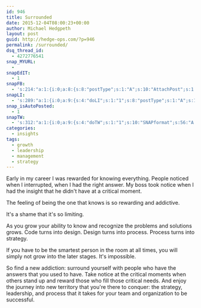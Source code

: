 ```yaml
---
id: 946
title: Surrounded
date: 2015-12-04T08:00:23+00:00
author: Michael Hedgpeth
layout: post
guid: http://hedge-ops.com/?p=946
permalink: /surrounded/
dsq_thread_id:
  - 4272776541
snap_MYURL:
  - 
snapEdIT:
  - 1
snapFB:
  - 's:214:"a:1:{i:0;a:8:{s:8:"postType";s:1:"A";s:10:"AttachPost";s:1:"2";s:10:"SNAPformat";s:16:"%TITLE% - %SURL%";s:9:"isAutoImg";s:1:"A";s:8:"imgToUse";s:0:"";s:9:"isAutoURL";s:1:"A";s:8:"urlToUse";s:0:"";s:4:"doFB";i:0;}}";'
snapLI:
  - 's:289:"a:1:{i:0;a:9:{s:4:"doLI";s:1:"1";s:8:"postType";s:1:"A";s:10:"SNAPformat";s:41:"New post has been published on %SITENAME%";s:11:"SNAPformatT";s:18:"New Post - %TITLE%";s:9:"isAutoImg";s:1:"A";s:8:"imgToUse";s:0:"";s:9:"isAutoURL";s:1:"A";s:8:"urlToUse";s:0:"";s:11:"isPrePosted";s:1:"1";}}";'
snap_isAutoPosted:
  - 1
snapTW:
  - 's:312:"a:1:{i:0;a:9:{s:4:"doTW";s:1:"1";s:10:"SNAPformat";s:56:"A key element to growth is who has the answers? - %SURL%";s:8:"attchImg";s:1:"1";s:9:"isAutoImg";s:1:"A";s:8:"imgToUse";s:0:"";s:11:"isPrePosted";s:1:"1";s:8:"isPosted";s:1:"1";s:4:"pgID";s:18:"672781979708862466";s:5:"pDate";s:19:"2015-12-04 14:18:18";}}";'
categories:
  - insights
tags:
  - growth
  - leadership
  - management
  - strategy
---
```

Early in my career I was rewarded for knowing everything. People noticed when I interrupted, when I had the right answer. My boss took notice when I had the insight that he didn't have at a critical moment.

The feeling of being the one that knows is so rewarding and addictive.

It's a shame that it's so limiting.<!--more-->

As you grow your ability to know and recognize the problems and solutions grows. Code turns into design. Design turns into process. Process turns into strategy.

If you have to be the smartest person in the room at all times, you will simply not grow into the later stages. It's impossible.

So find a new addiction: surround yourself with people who have the answers that you used to have. Take notice at the critical moments when others stand up and reward those who fill those critical needs. And enjoy the journey into new territory that you're there to conquer: the strategy, leadership, and process that it takes for your team and organization to be successful.